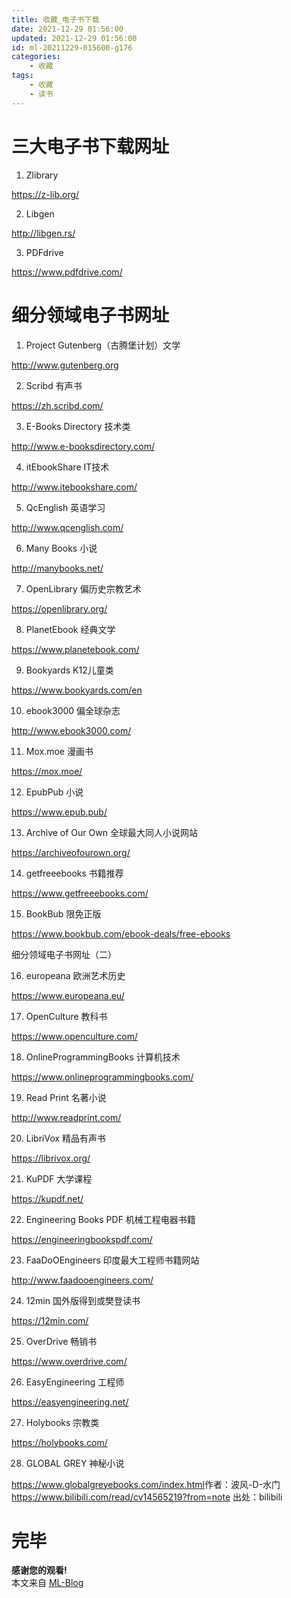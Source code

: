 ```yaml
---
title: 收藏_电子书下载
date: 2021-12-29 01:56:00
updated: 2021-12-29 01:56:00
id: ml-20211229-015600-g176
categories:
	- 收藏
tags: 
	- 收藏
	- 读书
---
```



# 三大电子书下载网址

1. Zlibrary

https://z-lib.org/

2. Libgen

http://libgen.rs/

3. PDFdrive

https://www.pdfdrive.com/​



# 细分领域电子书网址

1. Project Gutenberg（古腾堡计划）文学

http://www.gutenberg.org

2. Scribd 有声书

https://zh.scribd.com/

3. E-Books Directory 技术类

http://www.e-booksdirectory.com/

4. itEbookShare IT技术

http://www.itebookshare.com/

5. QcEnglish 英语学习

http://www.qcenglish.com/

6. Many Books 小说

http://manybooks.net/

7. OpenLibrary 偏历史宗教艺术

 https://openlibrary.org/

8. PlanetEbook 经典文学

https://www.planetebook.com/

9. Bookyards K12儿童类

https://www.bookyards.com/en

10. ebook3000 偏全球杂志

http://www.ebook3000.com/

11. Mox.moe 漫画书

https://mox.moe/

12. EpubPub 小说

https://www.epub.pub/

13. Archive of Our Own 全球最大同人小说网站

https://archiveofourown.org/

14. getfreeebooks 书籍推荐

https://www.getfreeebooks.com/

15. BookBub 限免正版

https://www.bookbub.com/ebook-deals/free-ebooks​

细分领域电子书网址（二）

16. europeana 欧洲艺术历史

https://www.europeana.eu/

17. OpenCulture 教科书

https://www.openculture.com/

18. OnlineProgrammingBooks 计算机技术

https://www.onlineprogrammingbooks.com/

19. Read Print 名著小说

http://www.readprint.com/

20. LibriVox 精品有声书

https://librivox.org/

21. KuPDF 大学课程

https://kupdf.net/

22. Engineering Books PDF 机械工程电器书籍

https://engineeringbookspdf.com/

23. FaaDoOEngineers 印度最大工程师书籍网站

http://www.faadooengineers.com/

24. 12min 国外版得到或樊登读书

https://12min.com/

25. OverDrive 畅销书

https://www.overdrive.com/

26. EasyEngineering 工程师

https://easyengineering.net/

27. Holybooks 宗教类

https://holybooks.com/

28. GLOBAL GREY 神秘小说

https://www.globalgreyebooks.com/index.html​ 作者：波风-D-水门 https://www.bilibili.com/read/cv14565219?from=note 出处：bilibili

# 完毕

**感谢您的观看!**  
本文来自 [ML-Blog][ML-Blog_Link]

<!-- 图片 -->

<!-- 链接 -->

<!-- 水印 -->
[ML-Blog_Link]:https://userminghaoli.github.io/ "我的博客"
